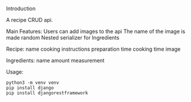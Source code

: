 Introduction

A recipe CRUD api.

Main Features:
    Users can add images to the api
    The name of the image is made random
    Nested serializer for Ingredients


Recipe: 
    name
    cooking instructions
    preparation time
    cooking time
    image 

Ingredients:
    name
    amount
    measurement
    

Usage: 

    python3 -m venv venv
    pip install django 
    pip install djangorestframework